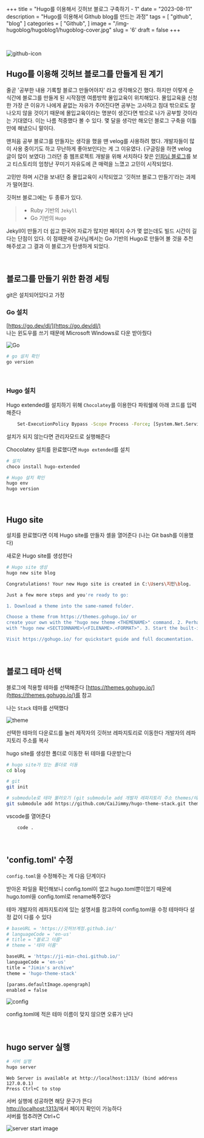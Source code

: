 +++
title = "Hugo를 이용해서 깃허브 블로그 구축하기 - 1"
date = "2023-08-11"
description = "Hugo를 이용해서 Github blog를 만드는 과정"
tags = [
    "github",
    "blog"
]
categories = [
    "Github",
]
image = "/img-hugoblog/hugoblog1/hugoblog-cover.jpg"
slug = '6'
draft = false
+++

&nbsp;

![github-icon](/img-hugoblog/hugoblog1/github-icon.png)

## Hugo를 이용해 깃허브 블로그를 만들게 된 계기

줄곧 '공부한 내용 기록할 블로그 만들어야지' 라고 생각해오긴 했다.
하지만 이렇게 순식간에 블로그를 만들게 된 시작점엔 여름방학 몰입교육이 위치해있다.
몰입교육을 신청한 가장 큰 이유가 나에게 끝없는 자유가 주어진다면 공부는 고사하고 침대 밖으로도 잘 나오지 않을 것이기 때문에 몰입교육이라는 명분이 생긴다면 밖으로 나가 공부할 것이라는 기대였다.
이는 나름 적중했다 볼 수 있다.
몇 달을 생각만 해오던 블로그 구축을 이틀 만에 해냈으니 말이다.

맨처음 공부 블로그를 만들자는 생각을 했을 땐 velog를 사용하려 했다.
개발자들이 많이 사용 중이기도 하고 무난하게 좋아보인다는 게 그 이유였다. (구글링을 하면 velog 글이 많이 보였다)
그러던 중 웹프로젝트 개발을 위해 서치하다 찾은 [인파님 블로그](https://inpa.tistory.com/entry/CSS-%F0%9F%92%8D-%EB%B2%84%ED%8A%BC-%EB%94%94%EC%9E%90%EC%9D%B8-%EB%AA%A8%EC%9D%8C)를 보고 티스토리의 엄청난 꾸미기 자유도에 큰 매력을 느꼈고 고민이 시작되었다.

고민만 하며 시간을 보내던 중 몰입교육이 시작되었고 '깃허브 블로그 만들기'라는 과제가 떨어졌다.

깃허브 블로그에는 두 종류가 있다.

> - Ruby 기반의 `Jekyll`
> - Go 기반의 `Hugo`

Jekyll이 만들기 더 쉽고 한국어 자료가 많지만 페이지 수가 몇 없는데도 빌드 시간이 길다는 단점이 있다.
이 점때문에 강사님께서는 Go 기반의 Hugo로 만들어 볼 것을 추천해주셨고 그 결과 이 블로그가 탄생하게 되었다.

&nbsp;

## 블로그를 만들기 위한 환경 세팅

git은 설치되어있다고 가정

### Go 설치

[https://go.dev/dl/](https://go.dev/dl/)  
나는 윈도우를 쓰기 때문에 Microsoft Windows로 다운 받아줬다

![Go](/img-hugoblog/hugoblog1/installGo.png)

```bash
# go 설치 확인
go version
```

&nbsp;

### Hugo 설치

Hugo extended를 설치하기 위해 `Chocolatey`를 이용한다
파워쉘에 아래 코드를 입력해준다

```bash
    Set-ExecutionPolicy Bypass -Scope Process -Force; [System.Net.ServicePointManager]::SecurityProtocol = [System.Net.ServicePointManager]::SecurityProtocol -bor 3072; iex ((New-Object System.Net.WebClient).DownloadString('https://community.chocolatey.org/install.ps1'))
```

설치가 되지 않는다면 관리자모드로 실행해준다

Chocolatey 설치를 완료했다면 `Hugo extended`를 설치

```bash
# 설치
choco install hugo-extended

# Hugo 설치 확인
hugo env
hugo version
```

&nbsp;

## Hugo site

설치를 완료했다면 이제 Hugo site를 만들자
셸을 열어준다 (나는 Git bash를 이용했다)

새로운 Hugo site를 생성한다

```bash
# Hugo site 생성
hugo new site blog

Congratulations! Your new Hugo site is created in C:\Users\지민\blog.

Just a few more steps and you're ready to go:

1. Download a theme into the same-named folder.

Choose a theme from https://themes.gohugo.io/ or
create your own with the "hugo new theme <THEMENAME>" command. 2. Perhaps you want to add some content. You can add single files
with "hugo new <SECTIONNAME>\<FILENAME>.<FORMAT>". 3. Start the built-in live server via "hugo server".

Visit https://gohugo.io/ for quickstart guide and full documentation.
```

&nbsp;

## 블로그 테마 선택

블로그에 적용할 테마를 선택해준다
[https://themes.gohugo.io/](https://themes.gohugo.io/)를 참고

나는 `Stack` 테마를 선택했다

![theme](/img-hugoblog/hugoblog1/stack.png)

선택한 테마의 다운로드를 눌러 제작자의 깃허브 레파지토리로 이동한다
개발자의 레파지토리 주소를 복사

hugo site를 생성한 폴더로 이동한 뒤 테마를 다운받는다

```bash
# hugo site가 있는 폴더로 이동
cd blog

# git
git init

# submodule로 테마 불러오기 (git submodule add 개발자 레파지토리 주소 themes/테마 이름)
git submodule add https://github.com/CaiJimmy/hugo-theme-stack.git themes/hugo-theme-stack
```

vscode를 열어준다

```bash
    code .
```

&nbsp;

## 'config.toml' 수정

`config.toml`을 수정해주는 게 다음 단계이다

받아온 파일을 확인해보니 config.toml이 없고 hugo.toml뿐이었기 때문에 hugo.toml을 config.toml로 rename해주었다

테마 개발자의 레파지토리에 있는 설명서를 참고하여 config.toml을 수정
테마마다 설정 값이 다를 수 있다

```bash
# baseURL = 'https://깃허브계정.github.io/'
# languageCode = 'en-us'
# title = "블로그 이름"
# theme = '테마 이름'

baseURL = 'https://ji-min-choi.github.io/'
languageCode = 'en-us'
title = "Jimin's archive"
theme = 'hugo-theme-stack'

[params.defaultImage.opengraph]
enabled = false
```

![config](/img-hugoblog/hugoblog1/config.png)

config.toml에 적은 테마 이름이 맞지 않으면 오류가 난다

&nbsp;

## hugo server 실행

```bash
# 서버 실행
hugo server
```

    Web Server is available at http://localhost:1313/ (bind address 127.0.0.1)
    Press Ctrl+C to stop

서버 실행에 성공하면 해당 문구가 뜬다  
[http://localhost:1313/](http://localhost:1313/)에서 페이지 확인이 가능하다  
서버를 멈추려면 Ctrl+C

![server start image](/img-hugoblog/hugoblog1/server.png)
